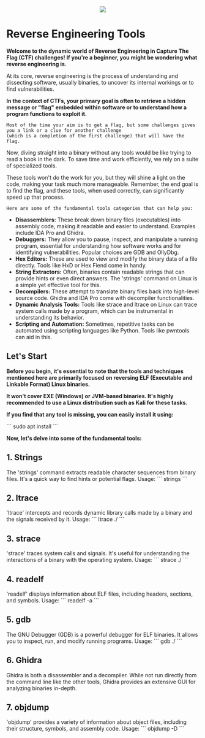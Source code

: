 <div align="center">
<img src="https://hex-rays.com/wp-content/themes/hx2021/dist/img/how-it-works.png">
</div>

# Reverse Engineering Tools

**Welcome to the dynamic world of Reverse Engineering in Capture The Flag (CTF) challenges! If you're a beginner, you might be wondering what reverse engineering is.**

At its core, reverse engineering is the process of understanding and dissecting software, usually binaries, to uncover its internal workings or to find vulnerabilities. 

**In the context of CTFs, your primary goal is often to retrieve a hidden message or "flag" embedded within software or to understand how a program functions to exploit it.**

```
Most of the time your aim is to get a flag, but some challenges gives you a link or a clue for another challenge
(which is a completion of the first challenge) that will have the flag.
```

Now, diving straight into a binary without any tools would be like trying to read a book in the dark. To save time and work efficiently, we rely on a suite of specialized tools. 

These tools won't do the work for you, but they will shine a light on the code, making your task much more manageable. Remember, the end goal is to find the flag, and these tools, when used correctly, can significantly speed up that process.

```
Here are some of the fundamental tools categories that can help you:
```

- **Disassemblers:** These break down binary files (executables) into assembly code, making it readable and easier to understand. Examples include IDA Pro and Ghidra.
- **Debuggers:** They allow you to pause, inspect, and manipulate a running program, essential for understanding how software works and for identifying vulnerabilities. Popular choices are GDB and OllyDbg.
- **Hex Editors:** These are used to view and modify the binary data of a file directly. Tools like HxD or Hex Fiend come in handy.
- **String Extractors:** Often, binaries contain readable strings that can provide hints or even direct answers. The 'strings' command on Linux is a simple yet effective tool for this.
- **Decompilers:** These attempt to translate binary files back into high-level source code. Ghidra and IDA Pro come with decompiler functionalities.
- **Dynamic Analysis Tools:** Tools like strace and ltrace on Linux can trace system calls made by a program, which can be instrumental in understanding its behavior.
- **Scripting and Automation:** Sometimes, repetitive tasks can be automated using scripting languages like Python. Tools like pwntools can aid in this.

## Let's Start

**Before you begin, it's essential to note that the tools and techniques mentioned here are primarily focused on reversing ELF (Executable and Linkable Format) Linux binaries.**

**It won't cover EXE (Windows) or JVM-based binaries. It's highly recommended to use a Linux distribution such as Kali for these tasks.**

**If you find that any tool is missing, you can easily install it using:**

\`\`\`
sudo apt install <tool-name>
\`\`\`

**Now, let's delve into some of the fundamental tools:**

## 1. Strings
The 'strings' command extracts readable character sequences from binary files. It's a quick way to find hints or potential flags.
Usage:
\`\`\`
strings <binary-name>
\`\`\`

## 2. ltrace
'ltrace' intercepts and records dynamic library calls made by a binary and the signals received by it. 
Usage:
\`\`\`
ltrace ./<binary-name>
\`\`\`

## 3. strace
'strace' traces system calls and signals. It's useful for understanding the interactions of a binary with the operating system.
Usage:
\`\`\`
strace ./<binary-name>
\`\`\`

## 4. readelf
'readelf' displays information about ELF files, including headers, sections, and symbols.
Usage:
\`\`\`
readelf -a <binary-name>
\`\`\`

## 5. gdb
The GNU Debugger (GDB) is a powerful debugger for ELF binaries. It allows you to inspect, run, and modify running programs.
Usage:
\`\`\`
gdb ./<binary-name>
\`\`\`

## 6. Ghidra
Ghidra is both a disassembler and a decompiler. While not run directly from the command line like the other tools, Ghidra provides an extensive GUI for analyzing binaries in-depth.

## 7. objdump
'objdump' provides a variety of information about object files, including their structure, symbols, and assembly code.
Usage:
\`\`\`
objdump -D <binary-name>
\`\`\`
